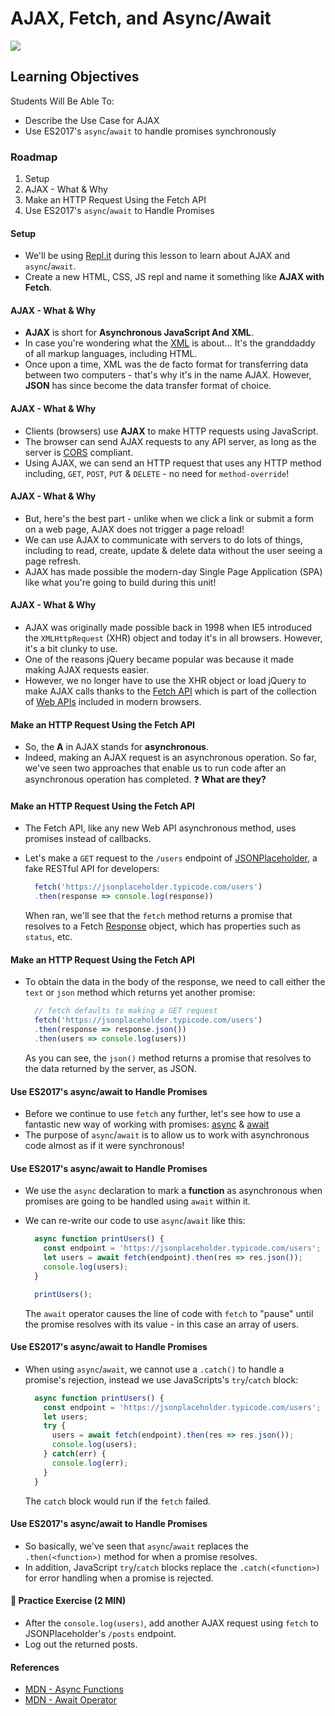 # AJAX, Fetch, and Async/Await

![](https://i.imgur.com/VqMhmBL.png)

## Learning Objectives

Students Will Be Able To:  


* Describe the Use Case for AJAX
* Use ES2017's `async`/`await` to handle promises synchronously

### Roadmap

1. Setup
2. AJAX - What & Why
3. Make an HTTP Request Using the Fetch API
4. Use ES2017's `async`/`await` to Handle Promises

#### Setup

* We'll be using [Repl.it](https://repl.it) during this lesson to learn about AJAX and `async`/`await`.
* Create a new HTML, CSS, JS repl and name it something like **AJAX with Fetch**.

#### AJAX - What & Why

* **AJAX** is short for **Asynchronous JavaScript And XML**.
* In case you're wondering what the [XML](https://en.wikipedia.org/wiki/XML) is about... It's the granddaddy of all markup languages, including HTML.
* Once upon a time, XML was the de facto format for transferring data between two computers - that's why it's in the name AJAX. However, **JSON** has since become the data transfer format of choice.

#### AJAX - What & Why

* Clients \(browsers\) use **AJAX** to make HTTP requests using JavaScript.
* The browser can send AJAX requests to any API server, as long as the server is [CORS](https://developer.mozilla.org/en-US/docs/Web/HTTP/CORS) compliant.
* Using AJAX, we can send an HTTP request that uses any HTTP method including, `GET`, `POST`, `PUT` & `DELETE` - no need for `method-override`!

#### AJAX - What & Why

* But, here's the best part - unlike when we click a link or submit a form on a web page, AJAX does not trigger a page reload!
* We can use AJAX to communicate with servers to do lots of things, including to read, create, update & delete data without the user seeing a page refresh.
* AJAX has made possible the modern-day Single Page Application \(SPA\) like what you're going to build during this unit!

#### AJAX - What & Why

* AJAX was originally made possible back in 1998 when IE5 introduced the `XMLHttpRequest` \(XHR\) object and today it's in all browsers. However, it's a bit clunky to use.
* One of the reasons jQuery became popular was because it made making AJAX requests easier.
* However, we no longer have to use the XHR object or load jQuery to make AJAX calls thanks to the [Fetch API](https://developer.mozilla.org/en-US/docs/Web/API/Fetch_API) which is part of the collection of [Web APIs](https://developer.mozilla.org/en-US/docs/Web/API) included in modern browsers.

#### Make an HTTP Request Using the Fetch API

* So, the **A** in AJAX stands for **asynchronous**.
* Indeed, making an AJAX request is an asynchronous operation. So far, we've seen two approaches that enable us to run code after an asynchronous operation has completed.  ❓ **What are they?**

#### Make an HTTP Request Using the Fetch API

* The Fetch API, like any new Web API asynchronous method, uses promises instead of callbacks.
* Let's make a `GET` request to the `/users` endpoint of [JSONPlaceholder](https://jsonplaceholder.typicode.com/), a fake RESTful API for developers:

  ```javascript
    fetch('https://jsonplaceholder.typicode.com/users')
    .then(response => console.log(response))
  ```

  When ran, we'll see that the `fetch` method returns a promise that resolves to a Fetch [Response](https://developer.mozilla.org/en-US/docs/Web/API/Response) object, which has properties such as `status`, etc.

#### Make an HTTP Request Using the Fetch API

* To obtain the data in the body of the response, we need to call either the `text` or `json` method which returns yet another promise:

  ```javascript
    // fetch defaults to making a GET request
    fetch('https://jsonplaceholder.typicode.com/users')
    .then(response => response.json())
    .then(users => console.log(users))
  ```

  As you can see, the `json()` method returns a promise that resolves to the data returned by the server, as JSON.

#### Use ES2017's async/await to Handle Promises

* Before we continue to use `fetch` any further, let's see how to use a fantastic new way of working with promises: [async](https://developer.mozilla.org/en-US/docs/Web/JavaScript/Reference/Statements/async_function) & [await](https://developer.mozilla.org/en-US/docs/Web/JavaScript/Reference/Operators/await)
* The purpose of `async`/`await` is to allow us to work with asynchronous code almost as if it were synchronous!

#### Use ES2017's async/await to Handle Promises

* We use the `async` declaration to mark a **function** as asynchronous when promises are going to be handled using `await` within it.
* We can re-write our code to use `async`/`await` like this:

  ```javascript
    async function printUsers() {
      const endpoint = 'https://jsonplaceholder.typicode.com/users';
      let users = await fetch(endpoint).then(res => res.json());
      console.log(users);
    }

    printUsers();
  ```

  The `await` operator causes the line of code with `fetch` to "pause" until the promise resolves with its value - in this case an array of users.

#### Use ES2017's async/await to Handle Promises

* When using `async`/`await`, we cannot use a `.catch()` to handle a promise's rejection, instead we use JavaScripts's `try`/`catch` block:

  ```javascript
    async function printUsers() {
      const endpoint = 'https://jsonplaceholder.typicode.com/users';
      let users;
      try {
        users = await fetch(endpoint).then(res => res.json());
        console.log(users);
      } catch(err) {
        console.log(err);
      } 
    }
  ```

  The `catch` block would run if the `fetch` failed.

#### Use ES2017's async/await to Handle Promises

* So basically, we've seen that `async`/`await` replaces the `.then(<function>)` method for when a promise resolves.
* In addition, JavaScript `try`/`catch` blocks replace the `.catch(<function>)` for error handling when a promise is rejected.

#### 💪 Practice Exercise \(2 MIN\)

* After the `console.log(users)`, add another AJAX request using `fetch` to JSONPlaceholder's `/posts` endpoint.
* Log out the returned posts.

#### References

* [MDN - Async Functions](https://developer.mozilla.org/en-US/docs/Web/JavaScript/Reference/Statements/async_function)
* [MDN - Await Operator](https://developer.mozilla.org/en-US/docs/Web/JavaScript/Reference/Operators/await)

